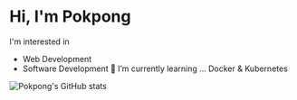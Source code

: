 # Hi, I'm Pokpong
I'm interested in
- Web Development
- Software Development
🌱 I’m currently learning ... Docker & Kubernetes
<!--
**davepokpong/davepokpong** is a ✨ _special_ ✨ repository because its `README.md` (this file) appears on your GitHub profile.

Here are some ideas to get you started:

- 🔭 I’m currently working on ...
- 🌱 I’m currently learning ...
- 👯 I’m looking to collaborate on ...
- 🤔 I’m looking for help with ...
- 💬 Ask me about ...
- 📫 How to reach me: ...
- 😄 Pronouns: ...
- ⚡ Fun fact: ...
-->
<!-- [![Top Langs](https://github-readme-stats.vercel.app/api/top-langs/?username=anuraghazra&layout=compact)](https://github.com/anuraghazra/github-readme-stats&layout=compact) -->

![Pokpong's GitHub stats](https://github-readme-stats.vercel.app/api?username=davepokpong&show_icons=true&theme=radical)
